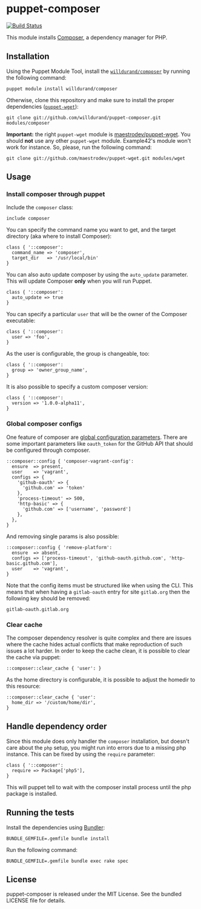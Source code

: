 puppet-composer
===============

[![Build
Status](https://secure.travis-ci.org/willdurand/puppet-composer.png)](http://travis-ci.org/willdurand/puppet-composer)

This module installs [Composer](http://getcomposer.org/), a dependency manager
for PHP.

Installation
------------

Using the Puppet Module Tool, install the
[`willdurand/composer`](http://forge.puppetlabs.com/willdurand/composer) by
running the following command:

    puppet module install willdurand/composer

Otherwise, clone this repository and make sure to install the proper
dependencies ([`puppet-wget`](https://github.com/maestrodev/puppet-wget)):

    git clone git://github.com/willdurand/puppet-composer.git modules/composer

**Important:** the right `puppet-wget` module is
[maestrodev/puppet-wget](https://github.com/maestrodev/puppet-wget). You should
**not** use any other `puppet-wget` module. Example42's module won't work for
instance. So, please, run the following command:

    git clone git://github.com/maestrodev/puppet-wget.git modules/wget


Usage
-----

### Install composer through puppet

Include the `composer` class:

``` puppet
include composer
```

You can specify the command name you want to get, and the target directory (aka
where to install Composer):

``` puppet
class { '::composer':
  command_name => 'composer',
  target_dir   => '/usr/local/bin'
}
```

You can also auto update composer by using the `auto_update` parameter. This will
update Composer **only** when you will run Puppet.

``` puppet
class { '::composer':
  auto_update => true
}
```

You can specify a particular `user` that will be the owner of the Composer
executable:

``` puppet
class { '::composer':
  user => 'foo',
}
```

As the user is configurable, the group is changeable, too:

``` puppet
class { '::composer':
  group => 'owner_group_name',
}
```

It is also possible to specify a custom composer version:

``` puppet
class { '::composer':
  version => '1.0.0-alpha11',
}
```

### Global composer configs

One feature of composer are [global configuration parameters](https://getcomposer.org/doc/06-config.md#config).
There are some important parameters like ``oauth_token`` for the GitHub API that should be configured through composer.

``` puppet
::composer::config { 'composer-vagrant-config':
  ensure  => present,
  user    => 'vagrant',
  configs => {
    'github-oauth' => {
      'github.com' => 'token'
    },
    'process-timeout' => 500,
    'http-basic' => {
      'github.com' => ['username', 'password']
    },
  },
}
```

And removing single params is also possible:

``` puppet
::composer::config { 'remove-platform':
  ensure  => absent,
  configs => ['process-timeout', 'github-oauth.github.com', 'http-basic.github.com'],
  user    => 'vagrant',
}
```

Note that the config items must be structured like when using the CLI. This means that when having a ``gitlab-oauth`` entry for site ``gitlab.org`` then the following key should be removed:

    gitlab-oauth.gitlab.org

### Clear cache

The composer dependency resolver is quite complex and there are issues where the cache hides actual conflicts that make reproduction of such issues a lot harder.
In order to keep the cache clean, it is possible to clear the cache via puppet:

``` puppet
::composer::clear_cache { 'user': }
```

As the home directory is configurable, it is possible to adjust the homedir to this resource:

``` puppet
::composer::clear_cache { 'user':
  home_dir => '/custom/home/dir',
}
```

Handle dependency order
-----------------------

Since this module does only handler the ``composer`` installation, but doesn't care about the ``php`` setup, you might run
into errors due to a missing php instance.
This can be fixed by using the ``require`` parameter:

``` puppet
class { '::composer':
  require => Package['php5'],
}
```

This will puppet tell to wait with the composer install process until the php package is installed.

Running the tests
-----------------

Install the dependencies using [Bundler](http://gembundler.com):

    BUNDLE_GEMFILE=.gemfile bundle install

Run the following command:

    BUNDLE_GEMFILE=.gemfile bundle exec rake spec


License
-------

puppet-composer is released under the MIT License. See the bundled LICENSE file
for details.
